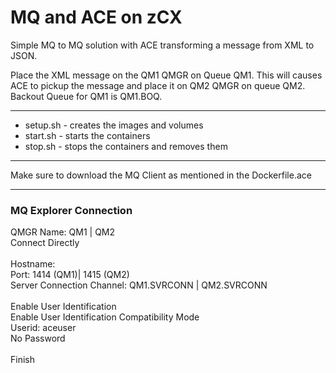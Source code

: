 # MQ and ACE on zCX

Simple MQ to MQ solution with ACE transforming a message from XML to JSON.

Place the XML message on the QM1 QMGR on Queue QM1.  This will causes ACE to pickup the message and place it on QM2 QMGR on queue QM2.  Backout Queue for QM1 is QM1.BOQ.

---

- setup.sh - creates the images and volumes
- start.sh - starts the containers
- stop.sh - stops the containers and removes them

---

Make sure to download the MQ Client as mentioned in the Dockerfile.ace

---

### MQ Explorer Connection

QMGR Name: QM1 | QM2 <br/>
Connect Directly<br/>
<br/>
Hostname: <hostname of system><br/>
Port: 1414 (QM1)| 1415 (QM2)<br/>
Server Connection Channel: QM1.SVRCONN | QM2.SVRCONN<br/>
<br/>
Enable User Identification<br/>
Enable User Identification Compatibility Mode<br/>
Userid: aceuser<br/>
No Password<br/>
<br/>
Finish
